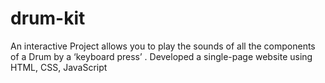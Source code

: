 # drum-kit
An interactive Project allows you to play the sounds of all the components of a Drum by a ‘keyboard press’ . Developed a single-page website using HTML, CSS, JavaScript

